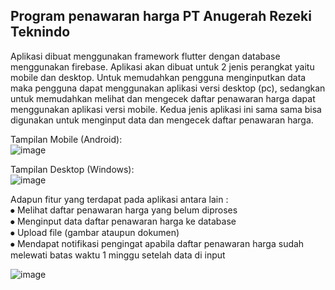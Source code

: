 ## Program penawaran harga PT Anugerah Rezeki Teknindo

Aplikasi dibuat menggunakan framework flutter dengan database menggunakan firebase. Aplikasi akan dibuat untuk 2 jenis perangkat yaitu mobile dan desktop. Untuk memudahkan pengguna menginputkan data maka pengguna dapat menggunakan aplikasi versi desktop (pc), sedangkan untuk memudahkan melihat dan mengecek daftar penawaran harga dapat menggunakan aplikasi versi mobile. Kedua jenis aplikasi ini sama sama bisa digunakan untuk menginput data dan mengecek daftar penawaran harga.

Tampilan Mobile (Android):  
![image](https://github.com/irfanvarren/art/assets/48541830/8501ff81-3b29-4b1a-9892-b06be760fc53)

Tampilan Desktop (Windows):  
![image](https://github.com/irfanvarren/art/assets/48541830/9029c018-420a-483e-96a6-7d179acd5d00)
  

Adapun fitur yang terdapat pada aplikasi antara lain :  
⦁	Melihat daftar penawaran harga yang belum diproses  
⦁	Menginput data daftar penawaran harga ke database  
⦁	Upload file (gambar ataupun dokumen)  
⦁	Mendapat notifikasi pengingat apabila daftar penawaran harga sudah melewati batas waktu 1 minggu setelah data di input  
  
![image](https://github.com/irfanvarren/art/assets/48541830/cf627c51-b602-45ab-b55a-acd91c60fe9d)
